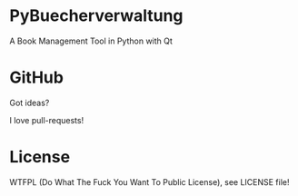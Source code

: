 PyBuecherverwaltung
===================

A Book Management Tool in Python with Qt


GitHub
======

Got ideas?

I love pull-requests!

License
=======

WTFPL (Do What The Fuck You Want To Public License), see LICENSE file!
